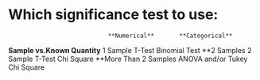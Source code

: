 # Which significance test to use:
                                **Numerical**       **Categorical**
**Sample vs.Known Quantity**  1 Sample T-Test       Binomial Test
**2 Samples                   2 Sample T-Test       Chi Square
**More Than 2 Samples         ANOVA and/or Tukey    Chi Square
